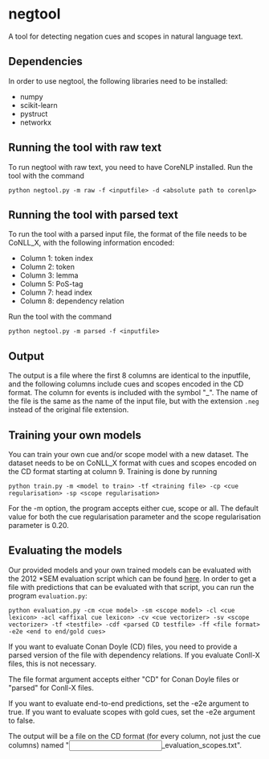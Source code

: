 # negtool
A tool for detecting negation cues and scopes in natural language text.

## Dependencies
In order to use negtool, the following libraries need to be installed:
   * numpy
   * scikit-learn
   * pystruct
   * networkx

## Running the tool with raw text
To run negtool with raw text, you need to have CoreNLP installed. Run the tool with the command

`python negtool.py -m raw -f <inputfile> -d <absolute path to corenlp>`

## Running the tool with parsed text
To run the tool with a parsed input file, the format of the file needs to be CoNLL_X, with the following information encoded: 

   * Column 1: token index
   * Column 2: token
   * Column 3: lemma
   * Column 5: PoS-tag
   * Column 7: head index
   * Column 8: dependency relation

Run the tool with the command

`python negtool.py -m parsed -f <inputfile>`

## Output

The output is a file where the first 8 columns are identical to the inputfile, and the following columns include cues and scopes encoded in the CD format. The column for events is included with the symbol "_". The name of the file is the same as the name of the input file, but with the extension `.neg` instead of the original file extension. 

## Training your own models
You can train your own cue and/or scope model with a new dataset. The dataset needs to be on CoNLL_X format with cues and scopes encoded on the CD format starting at column 9. Training is done by running

`python train.py -m <model to train> -tf <training file> -cp <cue regularisation> -sp <scope regularisation>`

For the -m option, the program accepts either cue, scope or all. The default value for both the cue regularisation parameter and the scope regularisation parameter is 0.20. 
## Evaluating the models
Our provided models and your own trained models can be evaluated with the 2012 *SEM evaluation script which can be found [here](http://www.clips.ua.ac.be/sem2012-st-neg/data.html). In order to get a file with predictions that can be evaluated with that script, you can run the program `evaluation.py`:

`python evaluation.py -cm <cue model> -sm <scope model> -cl <cue lexicon> -acl <affixal cue lexicon> -cv <cue vectorizer> -sv <scope vectorizer> -tf <testfile> -cdf <parsed CD testfile> -ff <file format> -e2e <end to end/gold cues>`

If you want to evaluate Conan Doyle (CD) files, you need to provide a parsed version of the file with dependency relations. If you evaluate Conll-X files, this is not necessary. 

The file format argument accepts either "CD" for Conan Doyle files or "parsed" for Conll-X files. 

If you want to evaluate end-to-end predictions, set the -e2e argument to true. If you want to evaluate scopes with gold cues, set the -e2e argument to false. 

The output will be a file on the CD format (for every column, not just the cue columns) named "<input filename>_evaluation_scopes.txt". 
